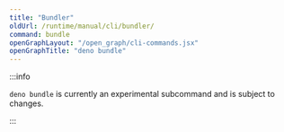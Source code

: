 ```yaml
---
title: "Bundler"
oldUrl: /runtime/manual/cli/bundler/
command: bundle
openGraphLayout: "/open_graph/cli-commands.jsx"
openGraphTitle: "deno bundle"
---
```


:::info

`deno bundle` is currently an experimental subcommand and is subject to changes.

:::
